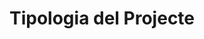 <!-- TITLE: Tipologia del Projecte -->
<!-- SUBTITLE: Tipologia del Projecte -->

# Tipologia del Projecte
